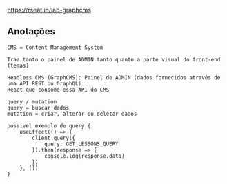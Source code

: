 https://rseat.in/lab-graphcms


## Anotações

    CMS = Content Management System

    Traz tanto o painel de ADMIN tanto quanto a parte visual do front-end (temas)

    Headless CMS (GraphCMS): Painel de ADMIN (dados fornecidos através de uma API REST ou GraphQL)
    React que consome essa API do CMS

    query / mutation
    query = buscar dados
    mutation = criar, alterar ou deletar dados

    possivel exemplo de query {
        useEffect(() => {
            client.query({
                query: GET_LESSONS_QUERY
            }).then(response => {
                console.log(response.data)
            })
        }, [])
    }
